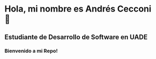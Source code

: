 # Hola, mi nombre es Andrés Cecconi 👋
## Estudiante de Desarrollo de Software en UADE
### Bienvenido a mi Repo! 

<!--
**andres-Cecconi/andres-Cecconi** is a ✨ _special_ ✨ repository because its `README.md` (this file) appears on your GitHub profile.

Here are some ideas to get you started:

- 🔭 I’m currently working on ...
- 🌱 I’m currently learning ...
- 👯 I’m looking to collaborate on ...
- 🤔 I’m looking for help with ...
- 💬 Ask me about ...
- 📫 How to reach me: ...
- 😄 Pronouns: ...
- ⚡ Fun fact: ...
-->

